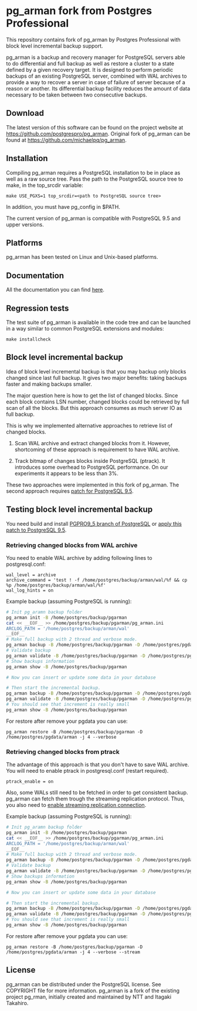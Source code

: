 pg_arman fork from Postgres Professional
========================================

This repository contains fork of pg_arman by Postgres Professional with
block level incremental backup support.

pg_arman is a backup and recovery manager for PostgreSQL servers able to do
differential and full backup as well as restore a cluster to a
state defined by a given recovery target. It is designed to perform
periodic backups of an existing PostgreSQL server, combined with WAL
archives to provide a way to recover a server in case of failure of
server because of a reason or another. Its differential backup
facility reduces the amount of data necessary to be taken between
two consecutive backups.

Download
--------

The latest version of this software can be found on the project website at
https://github.com/postgrespro/pg_arman.  Original fork of pg_arman can be
found at https://github.com/michaelpq/pg_arman.

Installation
------------

Compiling pg_arman requires a PostgreSQL installation to be in place
as well as a raw source tree. Pass the path to the PostgreSQL source tree
to make, in the top_srcdir variable:

    make USE_PGXS=1 top_srcdir=<path to PostgreSQL source tree>

In addition, you must have pg_config in $PATH.

The current version of pg_arman is compatible with PostgreSQL 9.5 and
upper versions.

Platforms
---------

pg_arman has been tested on Linux and Unix-based platforms.

Documentation
-------------

All the documentation you can find [here](doc/pg_arman.md).

Regression tests
----------------

The test suite of pg_arman is available in the code tree and can be
launched in a way similar to common PostgreSQL extensions and modules:

    make installcheck

Block level incremental backup
------------------------------

Idea of block level incremental backup is that you may backup only blocks
changed since last full backup.  It gives two major benefits: taking backups
faster and making backups smaller.

The major question here is how to get the list of changed blocks.  Since
each block contains LSN number, changed blocks could be retrieved by full scan
of all the blocks.  But this approach consumes as much server IO as full
backup.

This is why we implemented alternative approaches to retrieve
list of changed blocks.

1. Scan WAL archive and extract changed blocks from it.  However, shortcoming
of these approach is requirement to have WAL archive.

2. Track bitmap of changes blocks inside PostgreSQL (ptrack).  It introduces
some overhead to PostgreSQL performance.  On our experiments it appears to be
less than 3%.

These two approaches were implemented in this fork of pg_arman.  The second
approach requires [patch for PostgreSQL 9.5](https://gist.github.com/stalkerg/44703dbcbac1da08f448b7e6966646c0).

Testing block level incremental backup
--------------------------------------

You need build and install [PGPRO9_5 branch of PostgreSQL](https://github.com/postgrespro/postgrespro) or [apply this patch to PostgreSQL 9.5](https://gist.github.com/stalkerg/44703dbcbac1da08f448b7e6966646c0).

### Retrieving changed blocks from WAL archive

You need to enable WAL archive by adding following lines to postgresql.conf:

```
wal_level = archive
archive_command = 'test ! -f /home/postgres/backup/arman/wal/%f && cp %p /home/postgres/backup/arman/wal/%f'
wal_log_hints = on
```

Example backup (assuming PostgreSQL is running):
```bash
# Init pg_aramn backup folder
pg_arman init -B /home/postgres/backup/pgarman
cat << __EOF__ >> /home/postgres/backup/pgarman/pg_arman.ini
ARCLOG_PATH = '/home/postgres/backup/arman/wal'
__EOF__
# Make full backup with 2 thread and verbose mode.
pg_arman backup -B /home/postgres/backup/pgarman -D /home/postgres/pgdata/arman -b full -v -j 2
# Validate backup
pg_arman validate -B /home/postgres/backup/pgarman -D /home/postgres/pgdata/arman
# Show backups information
pg_arman show -B /home/postgres/backup/pgarman

# Now you can insert or update some data in your database

# Then start the incremental backup.
pg_arman backup -B /home/postgres/backup/pgarman -D /home/postgres/pgdata/arman -b page -v -j 2
pg_arman validate -B /home/postgres/backup/pgarman -D /home/postgres/pgdata/arman
# You should see that increment is really small
pg_arman show -B /home/postgres/backup/pgarman
```

For restore after remove your pgdata you can use:
```
pg_arman restore -B /home/postgres/backup/pgarman -D /home/postgres/pgdata/arman -j 4 --verbose
```

### Retrieving changed blocks from ptrack

The advantage of this approach is that you don't have to save WAL archive.  You will need to enable ptrack in postgresql.conf (restart required).

```
ptrack_enable = on
```

Also, some WALs still need to be fetched in order to get consistent backup.  pg_arman can fetch them trough the streaming replication protocol.  Thus, you also need to [enable streaming replication connection](https://wiki.postgresql.org/wiki/Streaming_Replication).

Example backup (assuming PostgreSQL is running):
```bash
# Init pg_aramn backup folder
pg_arman init -B /home/postgres/backup/pgarman
cat << __EOF__ >> /home/postgres/backup/pgarman/pg_arman.ini
ARCLOG_PATH = '/home/postgres/backup/arman/wal'
__EOF__
# Make full backup with 2 thread and verbose mode.
pg_arman backup -B /home/postgres/backup/pgarman -D /home/postgres/pgdata/arman -b full -v -j 2 --stream
# Validate backup
pg_arman validate -B /home/postgres/backup/pgarman -D /home/postgres/pgdata/arman
# Show backups information
pg_arman show -B /home/postgres/backup/pgarman

# Now you can insert or update some data in your database

# Then start the incremental backup.
pg_arman backup -B /home/postgres/backup/pgarman -D /home/postgres/pgdata/arman -b ptrack -v -j 2 --stream
pg_arman validate -B /home/postgres/backup/pgarman -D /home/postgres/pgdata/arman
# You should see that increment is really small
pg_arman show -B /home/postgres/backup/pgarman
```

For restore after remove your pgdata you can use:
```
pg_arman restore -B /home/postgres/backup/pgarman -D /home/postgres/pgdata/arman -j 4 --verbose --stream
```

License
-------

pg_arman can be distributed under the PostgreSQL license. See COPYRIGHT
file for more information. pg_arman is a fork of the existing project
pg_rman, initially created and maintained by NTT and Itagaki Takahiro.
